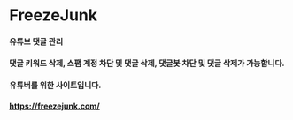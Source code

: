 # FreezeJunk

#### 유튜브 댓글 관리
#### 댓글 키워드 삭제, 스팸 계정 차단 및 댓글 삭제, 댓글봇 차단 및 댓글 삭제가 가능합니다.
#### 유튜버를 위한 사이트입니다.
#### https://freezejunk.com/
